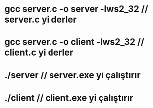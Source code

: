 # gcc server.c -o server -lws2_32 // server.c yi derler
# gcc server.c -o client -lws2_32 // client.c yi derler
# ./server // server.exe yi çalıştırır
# ./client // client.exe yi çalıştırır
